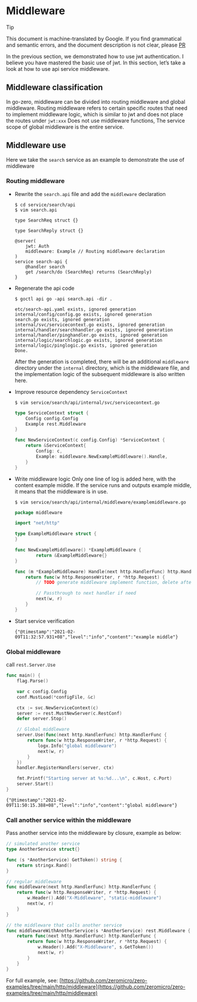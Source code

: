 # Middleware
> [!TIP]
> This document is machine-translated by Google. If you find grammatical and semantic errors, and the document description is not clear, please [PR](doc-contibute.md)

In the previous section, we demonstrated how to use jwt authentication. I believe you have mastered the basic use of jwt. In this section, let’s take a look at how to use api service middleware.

## Middleware classification
In go-zero, middleware can be divided into routing middleware and global middleware. Routing middleware refers to certain specific routes that need to implement middleware logic, which is similar to jwt and does not place the routes under `jwt:xxx` Does not use middleware functions,
The service scope of global middleware is the entire service.

## Middleware use
Here we take the `search` service as an example to demonstrate the use of middleware

### Routing middleware
* Rewrite the `search.api` file and add the `middleware` declaration
    ```shell
    $ cd service/search/api
    $ vim search.api
    ```
    ```text
    type SearchReq struct {}
    
    type SearchReply struct {}
    
    @server(
        jwt: Auth
        middleware: Example // Routing middleware declaration
    )
    service search-api {
        @handler search
        get /search/do (SearchReq) returns (SearchReply)
    }
    ```
* Regenerate the api code
    ```shell
    $ goctl api go -api search.api -dir . 
    ```
    ```text
    etc/search-api.yaml exists, ignored generation
    internal/config/config.go exists, ignored generation
    search.go exists, ignored generation
    internal/svc/servicecontext.go exists, ignored generation
    internal/handler/searchhandler.go exists, ignored generation
    internal/handler/pinghandler.go exists, ignored generation
    internal/logic/searchlogic.go exists, ignored generation
    internal/logic/pinglogic.go exists, ignored generation
    Done.
    ```
  After the generation is completed, there will be an additional `middleware` directory under the `internal` directory, which is the middleware file, and the implementation logic of the subsequent middleware is also written here.
*  Improve resource dependency `ServiceContext`
    ```shell
    $ vim service/search/api/internal/svc/servicecontext.go
    ```
    ```go
    type ServiceContext struct {
        Config config.Config
        Example rest.Middleware
    }
    
    func NewServiceContext(c config.Config) *ServiceContext {
        return &ServiceContext{
            Config: c,
            Example: middleware.NewExampleMiddleware().Handle,
        }
    }
    ```
* Write middleware logic
  Only one line of log is added here, with the content example middle. If the service runs and outputs example middle, it means that the middleware is in use.
  
    ```shell
    $ vim service/search/api/internal/middleware/examplemiddleware.go
    ```
    ```go
    package middleware
  
    import "net/http"
    
    type ExampleMiddleware struct {
    }
    
    func NewExampleMiddleware() *ExampleMiddleware {
            return &ExampleMiddleware{}
    }
    
    func (m *ExampleMiddleware) Handle(next http.HandlerFunc) http.HandlerFunc {
        return func(w http.ResponseWriter, r *http.Request) {
            // TODO generate middleware implement function, delete after code implementation
    
            // Passthrough to next handler if need
            next(w, r)
        }
    }
    ```
* Start service verification
    ```text
    {"@timestamp":"2021-02-09T11:32:57.931+08","level":"info","content":"example middle"}
    ```

### Global middleware
call `rest.Server.Use`
```go
func main() {
	flag.Parse()

	var c config.Config
	conf.MustLoad(*configFile, &c)

	ctx := svc.NewServiceContext(c)
	server := rest.MustNewServer(c.RestConf)
	defer server.Stop()

    // Global middleware
	server.Use(func(next http.HandlerFunc) http.HandlerFunc {
		return func(w http.ResponseWriter, r *http.Request) {
			logx.Info("global middleware")
			next(w, r)
		}
	})
	handler.RegisterHandlers(server, ctx)

	fmt.Printf("Starting server at %s:%d...\n", c.Host, c.Port)
	server.Start()
}
```
```text
{"@timestamp":"2021-02-09T11:50:15.388+08","level":"info","content":"global middleware"}
```

### Call another service within the middleware

Pass another service into the middleware by closure, example as below:

```go
// simulated another service
type AnotherService struct{}

func (s *AnotherService) GetToken() string {
	return stringx.Rand()
}

// regular middleware
func middleware(next http.HandlerFunc) http.HandlerFunc {
	return func(w http.ResponseWriter, r *http.Request) {
		w.Header().Add("X-Middleware", "static-middleware")
		next(w, r)
	}
}

// the middleware that calls another service
func middlewareWithAnotherService(s *AnotherService) rest.Middleware {
	return func(next http.HandlerFunc) http.HandlerFunc {
		return func(w http.ResponseWriter, r *http.Request) {
			w.Header().Add("X-Middleware", s.GetToken())
			next(w, r)
		}
	}
}
```

For full example, see: [https://github.com/zeromicro/zero-examples/tree/main/http/middleware](https://github.com/zeromicro/zero-examples/tree/main/http/middleware)